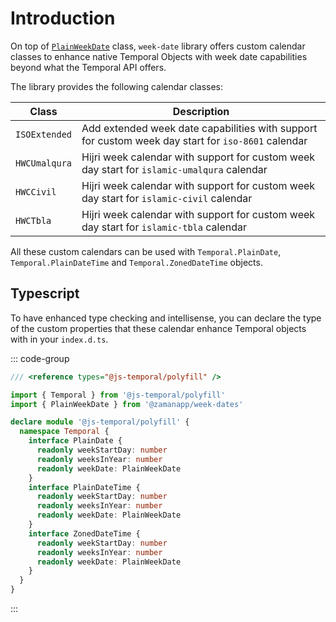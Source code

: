 # Introduction

On top of [`PlainWeekDate`](../classes/plain-week-date.md) class, `week-date` library offers custom calendar classes to enhance native Temporal Objects with week date capabilities beyond what the Temporal API offers.

The library provides the following calendar classes:

| Class | Description |
| --- | --- |
| `ISOExtended` | Add extended week date capabilities with support for custom week day start for `iso-8601` calendar |
| `HWCUmalqura` | Hijri week calendar with support for custom week day start for `islamic-umalqura` calendar |
| `HWCCivil` | Hijri week calendar with support for custom week day start for `islamic-civil` calendar |
| `HWCTbla` | Hijri week calendar with support for custom week day start for `islamic-tbla` calendar |

All these custom calendars can be used with `Temporal.PlainDate`, `Temporal.PlainDateTime` and `Temporal.ZonedDateTime` objects.

## Typescript

To have enhanced type checking and intellisense, you can declare the type of the custom properties that these calendar enhance Temporal objects with in your `index.d.ts`.

::: code-group

```ts [index.d.ts]
/// <reference types="@js-temporal/polyfill" />

import { Temporal } from '@js-temporal/polyfill'
import { PlainWeekDate } from '@zamanapp/week-dates'

declare module '@js-temporal/polyfill' {
  namespace Temporal {
    interface PlainDate {
      readonly weekStartDay: number
      readonly weeksInYear: number
      readonly weekDate: PlainWeekDate
    }
    interface PlainDateTime {
      readonly weekStartDay: number
      readonly weeksInYear: number
      readonly weekDate: PlainWeekDate
    }
    interface ZonedDateTime {
      readonly weekStartDay: number
      readonly weeksInYear: number
      readonly weekDate: PlainWeekDate
    }
  }
}
```
:::